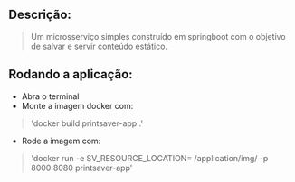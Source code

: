 ## Descrição:
> Um microsserviço simples construído em springboot com o objetivo de salvar e servir conteúdo estático.

## Rodando a aplicação:
* Abra o terminal
* Monte a imagem docker com:

> 'docker build printsaver-app .'

* Rode a imagem com:
  
> 'docker run -e SV_RESOURCE_LOCATION= /application/img/ -p 8000:8080 printsaver-app'

